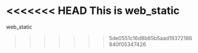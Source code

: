 <<<<<<< HEAD
This is web_static
=======
web_static
>>>>>>> 5de0551c16d8b65b5aad19372186840f05347426
